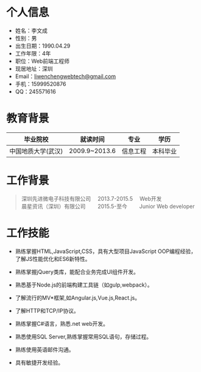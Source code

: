 # 个人信息

- 姓名：李文成
- 性别：男
- 出生日期：1990.04.29
- 工作年限：4年
- 职位：Web前端工程师
- 现居地址：深圳
- Email：liwenchengwebtech@gmail.com
- 手机：15999520876
- QQ：245571616

# 教育背景

| 毕业院校         | 就读时间           |   专业    |  学历   |
| :-------------: |:----------------: | :-------: | :------: |
| 中国地质大学(武汉)| 2009.9~2013.6     |   信息工程 | 本科毕业 |

# 工作背景

>深圳先进微电子科技有限公司 &emsp;2013.7-2015.5 &emsp;Web开发  
晨星资讯（深圳）有限公司   &emsp;&emsp;2015.5-至今 &emsp;&emsp;Junior Web developer

# 工作技能

- 熟练掌握HTML,JavaScript,CSS，具有大型项目JavaScript OOP编程经验，了解JS性能优化和ES6新特性。

- 熟练掌握jQuery类库，能配合业务完成UI组件开发。

- 熟悉基于Node.js的前端构建工具链（如gulp,webpack）。

- 了解流行的MV*框架,如Angular.js,Vue.js,React.js。
 
- 了解HTTP和TCP/IP协议。

- 熟练掌握C#语言，熟悉.net web开发。

- 熟悉使用SQL Server,熟练掌握常用SQL语句，存储过程。

- 熟练使用英语邮件沟通。

- 具有敏捷开发经验。
